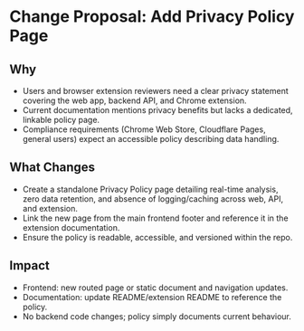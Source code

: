 # Change Proposal: Add Privacy Policy Page

## Why
- Users and browser extension reviewers need a clear privacy statement covering the web app, backend API, and Chrome extension.
- Current documentation mentions privacy benefits but lacks a dedicated, linkable policy page.
- Compliance requirements (Chrome Web Store, Cloudflare Pages, general users) expect an accessible policy describing data handling.

## What Changes
- Create a standalone Privacy Policy page detailing real-time analysis, zero data retention, and absence of logging/caching across web, API, and extension.
- Link the new page from the main frontend footer and reference it in the extension documentation.
- Ensure the policy is readable, accessible, and versioned within the repo.

## Impact
- Frontend: new routed page or static document and navigation updates.
- Documentation: update README/extension README to reference the policy.
- No backend code changes; policy simply documents current behaviour.
